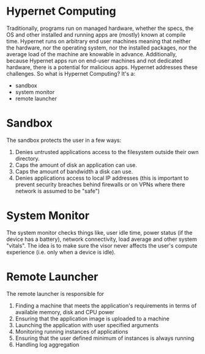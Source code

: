 # Hypernet Computing
Traditionally, programs run on managed hardware, whether the specs, the OS and other installed and running apps are (mostly) known at compile time.  Hypernet runs on arbitrary end user machines meaning that neither the hardware, nor the operating system, nor the installed packages, nor the average load of the machine are knowable in advance.  Additionally, because Hypernet apps run on end-user machines and not dedicated hardware, there is a potential for malicious apps.  Hypernet addresses these challenges.  So what is Hypernet Computing?  It's a:

- sandbox
- system monitor
- remote launcher

# Sandbox
The sandbox protects the user in a few ways:
1. Denies untrusted applications access to the filesystem outside their own directory.
2. Caps the amount of disk an application can use.
3. Caps the amount of bandwidth a disk can use.
4. Denies applications access to local IP addresses (this is important to prevent security breaches behind firewalls or on VPNs where there network is assumed to be "safe")

# System Monitor
The system monitor checks things like, user idle time, power status (if the device has a battery), network connectivity, load average and other system "vitals".  The idea is to make sure the visor never affects the user's compute experience (i.e. only when a device is idle).

# Remote Launcher
The remote launcher is responsible for

1. Finding a machine that meets the application's requirements in terms of available memory, disk and CPU power
2. Ensuring that the application image is uploaded to a machine
3. Launching the application with user specified arguments
4. Monitoring running instances of applications
5. Ensuring that the user defined minimum of instances is always running
6. Handling log aggregation
